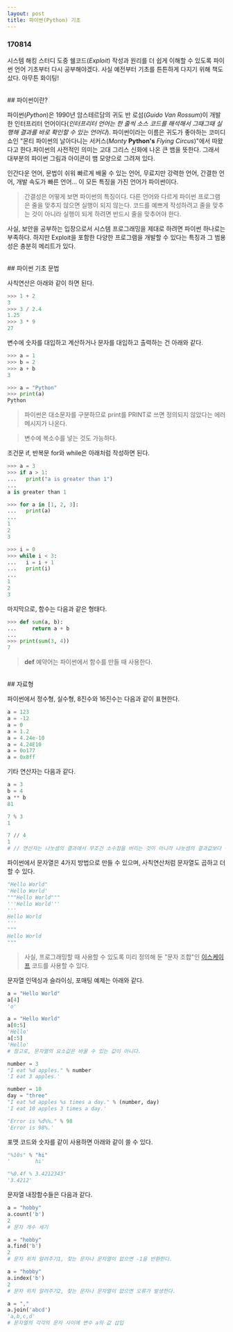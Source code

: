 ```yaml
---
layout: post
title: 파이썬(Python) 기초
---
```


### 170814

시스템 해킹 스터디 도중 쉘코드(*Exploit*) 작성과 원리를 더 쉽게 이해할 수 있도록 파이썬 언어 기초부터 다시 공부해야겠다. 사실 예전부터 기초를 튼튼하게 다지기 위해 책도 샀다. 아무튼 화이팅!

<br>
## 파이썬이란?
<br>

파이썬(*Python*)은 1990년 암스테르담의 귀도 반 로섬(*Guido Van Rossum*)이 개발한 인터프리터 언어이다(*인터프리터 언어는 한 줄씩 소스 코드를 해석해서 그때그때 실행해 결과를 바로 확인할 수 있는 언어다*). 파이썬이라는 이름은 귀도가 좋아하는 코미디 쇼인 "몬티 파이썬의 날아다니는 서커스(*Monty* **Python's** *Flying Circus*)"에서 따왔다고 한다.파이썬의 사전적인 의미는 고대 그리스 신화에 나온 큰 뱀을 뜻한다. 그래서 대부분의 파이썬 그림과 아이콘이 뱀 모양으로 그려져 있다.

인간다운 언어, 문법이 쉬워 빠르게 배울 수 있는 언어, 무료지만 강력한 언어, 간결한 언어, 개발 속도가 빠른 언어... 이 모든 특징을 가진 언어가 파이썬이다.
> 간결성은 어떻게 보면 파이썬의 특징이다. 다른 언어와 다르게 파이썬 프로그램은 줄을 맞추지 않으면 실행이 되지 않는다. 코드를 예쁘게 작성하려고 줄을 맞추는 것이 아니라 실행이 되게 하려면 반드시 줄을 맞추어야 한다.

사실, 보안을 공부하는 입장으로서 시스템 프로그래밍을 제대로 하려면 파이썬 하나로는 부족하다. 하지만 Exploit을 포함한 다양한 프로그램을 개발할 수 있다는 특징과 그 범용성은 충분히 메리트가 있다.

<br>
## 파이썬 기초 문법
<br>

사칙연산은 아래와 같이 하면 된다.

```python
>>> 1 + 2
3
>>> 3 / 2.4
1.25
>>> 3 * 9
27
```

변수에 숫자를 대입하고 계산하거나 문자를 대입하고 출력하는 건 아래와 같다.

```python
>>> a = 1
>>> b = 2
>>> a + b
3

>>> a = "Python"
>>> print(a)
Python
```
> 파이썬은 대소문자를 구분하므로 print를 PRINT로 쓰면 정의되지 않았다는 에러 메시지가 나온다.

> 변수에 복소수를 넣는 것도 가능하다.

조건문 if, 반복문 for와 while은 아래처럼 작성하면 된다.

```python
>>> a = 3
>>> if a > 1:
...   print("a is greater than 1")
...
a is greater than 1

>>> for a in [1, 2, 3]:
...   print(a)
...
1
2
3

>>> i = 0
>>> while i < 3:
...   i = i + 1
...   print(i)
...
1
2
3
```

마지막으로, 함수는 다음과 같은 형태다.

```python
>>> def sum(a, b):
...     return a + b
...
>>> print(sum(3, 4))
7
```
> **def** 예약어는 파이썬에서 함수를 만들 때 사용한다.

<br>
## 자료형
<br>

파이썬에서 정수형, 실수형, 8진수와 16진수는 다음과 같이 표현한다.

```python
a = 123
a = -12
a = 0
a = 1.2
a = 4.24e-10
a = 4.24E10
a = 0o177
a = 0x8ff
```

기타 연산자는 다음과 같다.

```python
a = 3
b = 4
a ** b
81

7 % 3
1

7 // 4
1
# // 연산자는 나눗셈의 결과에서 무조건 소수점을 버리는 것이 아니라 나눗셈의 결과값보다 작은 정수 중, 가장 큰 정수를 리턴한다.
```

파이썬에서 문자열은 4가지 방법으로 만들 수 있으며, 사칙연산처럼 문자열도 곱하고 더할 수 있다.

```python
"Hello World"
'Hello World'
"""Hello World"""
'''Hello World'''
'''
Hello World
'''
"""
Hello World
"""
```
> 사실, 프로그래밍할 때 사용할 수 있도록 미리 정의해 둔 "문자 조합"인 [이스케이프](http://cattool.tistory.com/28) 코드를 사용할 수 있다.

문자열 인덱싱과 슬라이싱, 포매팅 예제는 아래와 같다.

```python
a = "Hello World"
a[4]
'o'

a = "Hello World"
a[0:5]
'Hello'
a[:5]
'Hello'
# 참고로, 문자열의 요소값은 바꿀 수 있는 값이 아니다.

number = 3
"I eat %d apples." % number
'I eat 3 apples.'

number = 10
day = "three"
"I eat %d apples %s times a day." % (number, day)
'I eat 10 apples 3 times a day.'

"Error is %d%%." % 98
'Error is 98%.'
```

포맷 코드와 숫자를 같이 사용하면 아래와 같이 쓸 수 있다.

```python
"%10s" % "hi"
'        hi'

"%0.4f % 3.4212343"
'3.4212'
```

문자열 내장함수들은 다음과 같다.

```python
a = "hobby"
a.count('b')
2
# 문자 개수 세기

a = "hobby"
a.find('b')
2
# 문자 위치 알려주기1, 찾는 문자나 문자열이 없으면 -1을 반환한다.

a = "hobby"
a.index('b')
2
# 문자 위치 알려주기2, 찾는 문자나 문자열이 없으면 오류가 발생한다.

a = ","
a.join('abcd')
'a,b,c,d'
# 문자열의 각각의 문자 사이에 변수 a의 값 삽입



```
